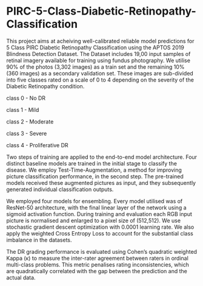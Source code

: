 # PIRC-5-Class-Diabetic-Retinopathy-Classification

This project aims at acheiving well-calibrated reliable model predictions for 5 Class PIRC Diabetic Retinopathy Classification using the APTOS 2019 Blindness Detection Dataset. The Dataset includes 19,00 input samples of retinal imagery available for training using fundus photography. We utilise 90% of the photos (3,302 images) as a train set and the remaining 10% (360 images) as a secondary validation set. These images are sub-divided into five classes rated on a scale of 0 to 4 depending on the severity of the Diabetic Retinopathy condition. 

class 0 - No DR

class 1 - Mild

class 2 - Moderate

class 3 - Severe

class 4 - Proliferative DR

Two steps of training are applied to the end-to-end model architecture. Four distinct baseline models are trained in the initial stage to classify the disease. We employ Test-Time-Augmentation, a method for improving picture classification performance, in the second step. The pre-trained models received these augmented pictures as input, and they subsequently generated individual classification outputs. 

We employed four models for ensembling. Every model utilised was of ResNet-50 architecture, with the final linear layer of the network using a sigmoid activation function. During training and evaluation each RGB input picture is normalised and enlarged to a pixel size of (512,512). We use stochastic gradient descent optimization with 0.0001 learning rate. We also apply the weighted Cross Entropy Loss to account for the substantial class imbalance in the datasets. 


The DR grading performance is evaluated using Cohen’s quadratic weighted Kappa (κ) to measure the inter-rater agreement between raters in ordinal multi-class problems. This metric penalises rating inconsistencies, which are quadratically correlated with the gap between the prediction and the actual data.
